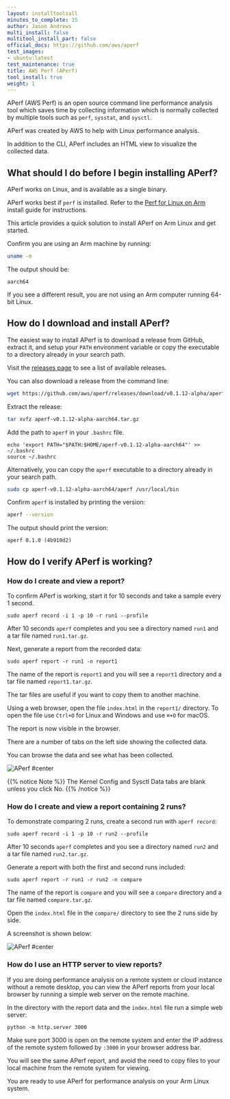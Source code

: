 ```yaml
---
layout: installtoolsall
minutes_to_complete: 15
author: Jason Andrews
multi_install: false
multitool_install_part: false
official_docs: https://github.com/aws/aperf
test_images:
- ubuntu:latest
test_maintenance: true
title: AWS Perf (APerf)
tool_install: true
weight: 1
---
```


APerf (AWS Perf) is an open source command line performance analysis tool which saves time by collecting information which is normally collected by multiple tools such as `perf`, `sysstat`, and `sysctl`.

APerf was created by AWS to help with Linux performance analysis.

In addition to the CLI, APerf includes an HTML view to visualize the collected data.

## What should I do before I begin installing APerf?

APerf works on Linux, and is available as a single binary.

APerf works best if `perf` is installed. Refer to the [Perf for Linux on Arm](/install-guides/perf) install guide for instructions.

This article provides a quick solution to install APerf on Arm Linux and get started.

Confirm you are using an Arm machine by running:

```bash
uname -m
```

The output should be:

```output
aarch64
```

If you see a different result, you are not using an Arm computer running 64-bit Linux.

## How do I download and install APerf?

The easiest way to install APerf is to download a release from GitHub, extract it, and setup your `PATH` environment variable or copy the executable to a directory already in your search path.

Visit the [releases page](https://github.com/aws/aperf/releases/) to see a list of available releases.

You can also download a release from the command line:

```bash { target="ubuntu:latest" }
wget https://github.com/aws/aperf/releases/download/v0.1.12-alpha/aperf-v0.1.12-alpha-aarch64.tar.gz
```

Extract the release:

```bash { target="ubuntu:latest" }
tar xvfz aperf-v0.1.12-alpha-aarch64.tar.gz
```

Add the path to `aperf` in your `.bashrc` file.

```console
echo 'export PATH="$PATH:$HOME/aperf-v0.1.12-alpha-aarch64"' >> ~/.bashrc
source ~/.bashrc
```

Alternatively, you can copy the `aperf` executable to a directory already in your search path.

```bash { target="ubuntu:latest" }
sudo cp aperf-v0.1.12-alpha-aarch64/aperf /usr/local/bin
```

Confirm `aperf` is installed by printing the version:

```bash { target="ubuntu:latest" }
aperf --version
```

The output should print the version:

```output
aperf 0.1.0 (4b910d2)
```

## How do I verify APerf is working?

### How do I create and view a report?

To confirm APerf is working, start it for 10 seconds and take a sample every 1 second.

```console
sudo aperf record -i 1 -p 10 -r run1 --profile
```

After 10 seconds `aperf` completes and you see a directory named `run1` and a tar file named `run1.tar.gz`.

Next, generate a report from the recorded data:

```console
sudo aperf report -r run1 -n report1
```

The name of the report is `report1` and you will see a `report1` directory and a tar file named `report1.tar.gz`.

The tar files are useful if you want to copy them to another machine.

Using a web browser, open the file `index.html` in the `report1/` directory. To open the file use `Ctrl+O` for Linux and Windows and use `⌘+O` for macOS.

The report is now visible in the browser.

There are a number of tabs on the left side showing the collected data.

You can browse the data and see what has been collected.

![APerf #center](/install-guides/_images/aperf0.png)

{{% notice Note %}}
The Kernel Config and Sysctl Data tabs are blank unless you click No.
{{% /notice %}}

### How do I create and view a report containing 2 runs?

To demonstrate comparing 2 runs, create a second run with `aperf record`:

```console
sudo aperf record -i 1 -p 10 -r run2 --profile
```

After 10 seconds `aperf` completes and you see a directory named `run2` and a tar file named `run2.tar.gz`.

Generate a report with both the first and second runs included:

```console
sudo aperf report -r run1 -r run2 -n compare
```

The name of the report is `compare` and you will see a `compare` directory and a tar file named `compare.tar.gz`.

Open the `index.html` file in the `compare/` directory to see the 2 runs side by side.

A screenshot is shown below:

![APerf #center](/install-guides/_images/aperf.png)

### How do I use an HTTP server to view reports?

If you are doing performance analysis on a remote system or cloud instance without a remote desktop, you can view the APerf reports from your local browser by running a simple web server on the remote machine.

In the directory with the report data and the `index.html` file run a simple web server:

```console
python -m http.server 3000
```

Make sure port 3000 is open on the remote system and enter the IP address of the remote system followed by `:3000` in your browser address bar.

You will see the same APerf report, and avoid the need to copy files to your local machine from the remote system for viewing.

You are ready to use APerf for performance analysis on your Arm Linux system.
